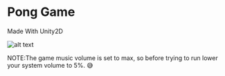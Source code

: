 # Pong Game
Made With Unity2D

![alt text](resources/Gifs/PongInGif.gif)

NOTE:The game music volume is set to max, so before trying to run lower your system volume to 5%. :sweat_smile:
